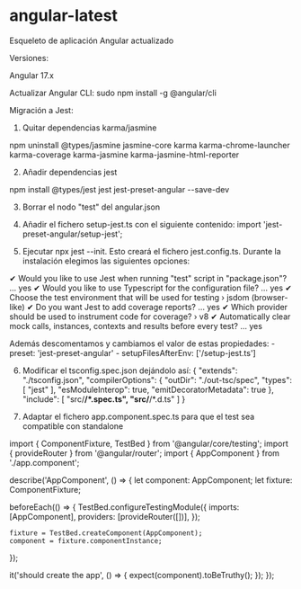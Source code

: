 # angular-latest
Esqueleto de aplicación Angular actualizado


Versiones:

Angular 17.x

Actualizar Angular CLI:
sudo npm install -g @angular/cli

Migración a Jest:

1. Quitar dependencias karma/jasmine

npm uninstall @types/jasmine jasmine-core karma karma-chrome-launcher karma-coverage karma-jasmine karma-jasmine-html-reporter

2. Añadir dependencias jest

npm install @types/jest jest jest-preset-angular --save-dev

3. Borrar el nodo "test" del angular.json

4. Añadir el fichero setup-jest.ts con el siguiente contenido:
    import 'jest-preset-angular/setup-jest';

5. Ejecutar npx jest --init. Esto creará el fichero jest.config.ts. Durante la instalación elegimos las siguientes opciones:

✔ Would you like to use Jest when running "test" script in "package.json"? … yes
✔ Would you like to use Typescript for the configuration file? … yes
✔ Choose the test environment that will be used for testing › jsdom (browser-like)
✔ Do you want Jest to add coverage reports? … yes
✔ Which provider should be used to instrument code for coverage? › v8
✔ Automatically clear mock calls, instances, contexts and results before every test? … yes

Además descomentamos y cambiamos el valor de estas propiedades:
    - preset: 'jest-preset-angular'
    - setupFilesAfterEnv: ['<rootDir>/setup-jest.ts']

6. Modificar el tsconfig.spec.json dejándolo así:
{
  "extends": "./tsconfig.json",
  "compilerOptions": {
    "outDir": "./out-tsc/spec",
    "types": [
      "jest"
    ],
    "esModuleInterop": true,
    "emitDecoratorMetadata": true
  },
  "include": [
    "src/**/*.spec.ts",
    "src/**/*.d.ts"
  ]
}

7. Adaptar el fichero app.component.spec.ts para que el test sea compatible con standalone

import { ComponentFixture, TestBed } from '@angular/core/testing';
import { provideRouter } from '@angular/router';
import { AppComponent } from './app.component';

describe('AppComponent', () => {
  let component: AppComponent;
  let fixture: ComponentFixture<AppComponent>;

  beforeEach(() => {
    TestBed.configureTestingModule({
      imports: [AppComponent],
      providers: [provideRouter([])],
    });

    fixture = TestBed.createComponent(AppComponent);
    component = fixture.componentInstance;
  });

  it('should create the app', () => {
    expect(component).toBeTruthy();
  });
});

